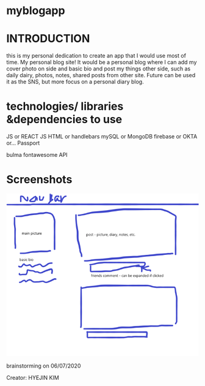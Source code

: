 # myblogapp

# INTRODUCTION

this is my personal dedication to create an app that I would use most of time. My personal blog site! It would be a personal blog where I can add my cover photo on side and basic bio and post my things other side, such as daily dairy, photos, notes, shared posts from other site. 
Future can be used it as the SNS, but more focus on a personal diary blog. 

# technologies/ libraries &dependencies to use

JS or REACT JS 
HTML or handlebars
mySQL or MongoDB
firebase or OKTA or... Passport

bulma 
fontawesome
API


# Screenshots

![Screenshots](/assets/screenshots&work/initialbrainstorming.png)





brainstorming on 06/07/2020

Creator: HYEJIN KIM